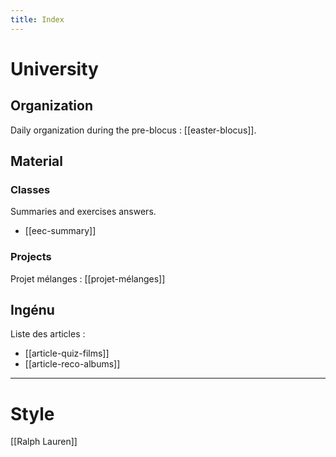 ```yaml
---
title: Index
---
```


# University

## Organization

Daily organization during the pre-blocus : [[easter-blocus]].

## Material

### Classes

Summaries and exercises answers.

- [[eec-summary]]

### Projects

Projet mélanges : [[projet-mélanges]]

## Ingénu

Liste des articles :
- [[article-quiz-films]]
- [[article-reco-albums]]

---

# Style

[[Ralph Lauren]]